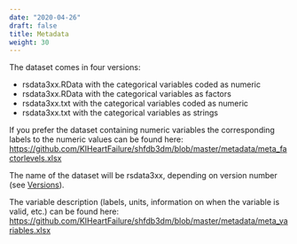 ```yaml
---
date: "2020-04-26"
draft: false
title: Metadata
weight: 30
---
```


The dataset comes in four versions:

- rsdata3xx.RData with the categorical variables coded as numeric
- rsdata3xx.RData with the categorical variables as factors
- rsdata3xx.txt with the categorical variables coded as numeric
- rsdata3xx.txt with the categorical variables as strings

If you prefer the dataset containing numeric variables the corresponding labels to the numeric values can be found here: https://github.com/KIHeartFailure/shfdb3dm/blob/master/metadata/meta_factorlevels.xlsx

The name of the dataset will be rsdata3xx, depending on version number (see [Versions](www.shfdb3/versions/)). 

The variable description (labels, units, information on when the variable is valid, etc.) can be found here: https://github.com/KIHeartFailure/shfdb3dm/blob/master/metadata/meta_variables.xlsx
